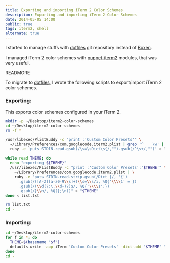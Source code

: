 ```yaml
---
title: Exporting and importing iTerm 2 Color Schemes
description: Exporting and importing iTerm 2 Color Schemes
date: 2014-05-05 14:00
public: true
tags: iterm2, shell
alternate: true
---
```


I started to manage stuffs with [dotfiles] git repository instead of [Boxen].

I managed iTerm 2 color schemes with [puppet-iterm2] modules, that was very useful.

READMORE

To migrate to [dotfiles], I wrote the following scripts to export/import iTerm 2 color schemes.

### Exporting:

This exports color schemes configured in your iTerm 2.

```sh
mkdir -p ~/Desktop/iterm2-color-schemes
cd ~/Desktop/iterm2-color-schemes
rm -f *

/usr/libexec/PlistBuddy -c "print :'Custom Color Presets'" \
  ~/Library/Preferences/com.googlecode.iterm2.plist | grep '^    \w' | \
  ruby -e 'puts STDIN.read.gsub(/\s=\sDict\s{/,"").gsub(/^\s+/,"")' > list.txt

while read THEME; do
  echo "exporting ${THEME}"
  /usr/libexec/PlistBuddy -c "print :'Custom Color Presets':'$THEME'" \
    ~/Library/Preferences/com.googlecode.iterm2.plist | \
    ruby -e "puts STDIN.read.strip.gsub(/Dict {/, '{')
      .gsub(/([A-Z][a-z0-9\\s]+)\\s=\\s/i, %Q{'\\\\1' = })
      .gsub(/(\\d(?:\.\\d+)?)$/, %Q{'\\\\1';})
      .gsub(/}\\n/, %Q(};\n))" > "$THEME"
done < list.txt

rm list.txt
cd -
```

### Importing:

```sh
cd ~/Desktop/iterm2-color-schemes
for f in *; do
  THEME=$(basename "$f")
  defaults write -app iTerm 'Custom Color Presets' -dict-add "$THEME" "$(cat "$THEME")"
done
cd -
```



[Boxen]: http://boxen.github.com/
[dotfiles]: https://github.com/ngs/dotfiles/
[puppet-iterm2]: https://github.com/ngs/puppet-iterm2
